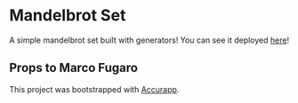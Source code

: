 # Mandelbrot Set

A simple mandelbrot set built with generators! You can see it deployed [here](https://mandelbrot-gen-ian.netlify.com/)!

## Props to Marco Fugaro

This project was bootstrapped with [Accurapp](https://github.com/accurat/accurapp).
